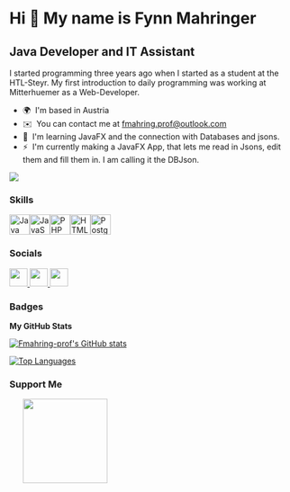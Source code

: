 Hi 👋 My name is Fynn Mahringer
===============================

Java Developer and IT Assistant
-------------------------------

I started programming three years ago when I started as a student at the HTL-Steyr. My first introduction to daily programming was working at Mitterhuemer as a Web-Developer.

* 🌍  I'm based in Austria
* ✉️  You can contact me at [fmahring.prof@outlook.com](mailto:fmahring.prof@outlook.com)
* 🧠  I'm learning JavaFX and the connection with Databases and jsons.
* ⚡  I'm currently making a JavaFX App, that lets me read in Jsons, edit them and fill them in. I am calling it the DBJson.

<a href="https://www.github.com/Fmahring-prof" target="_blank" rel="noreferrer"><img
src="https://img.shields.io/github/followers/Fmahring-prof?logo=github&style=for-the-badge&color=ef4444&labelColor=000000" /></a>

### Skills


<p align="left">
<a href="https://www.oracle.com/java/" target="_blank" rel="noreferrer"><img src="https://raw.githubusercontent.com/danielcranney/readme-generator/main/public/icons/skills/java-colored.svg" width="36" height="36" alt="Java" /></a><a href="https://developer.mozilla.org/en-US/docs/Web/JavaScript" target="_blank" rel="noreferrer"><img src="https://raw.githubusercontent.com/danielcranney/readme-generator/main/public/icons/skills/javascript-colored.svg" width="36" height="36" alt="JavaScript" /></a><a href="https://www.php.net/" target="_blank" rel="noreferrer"><img src="https://raw.githubusercontent.com/danielcranney/readme-generator/main/public/icons/skills/php-colored.svg" width="36" height="36" alt="PHP" /></a><a href="https://developer.mozilla.org/en-US/docs/Glossary/HTML5" target="_blank" rel="noreferrer"><img src="https://raw.githubusercontent.com/danielcranney/readme-generator/main/public/icons/skills/html5-colored.svg" width="36" height="36" alt="HTML5" /></a><a href="https://www.postgresql.org/" target="_blank" rel="noreferrer"><img src="https://raw.githubusercontent.com/danielcranney/readme-generator/main/public/icons/skills/postgresql-colored.svg" width="36" height="36" alt="PostgreSQL" /></a>
</p>


### Socials

<p align="left"> <a href="https://www.github.com/Fmahring-prof" target="_blank" rel="noreferrer"> <picture> <source media="(prefers-color-scheme: dark)" srcset="https://raw.githubusercontent.com/danielcranney/readme-generator/main/public/icons/socials/github-dark.svg" /> <source media="(prefers-color-scheme: light)" srcset="https://raw.githubusercontent.com/danielcranney/readme-generator/main/public/icons/socials/github.svg" /> <img src="https://raw.githubusercontent.com/danielcranney/readme-generator/main/public/icons/socials/github.svg" width="32" height="32" /> </picture> </a> <a href="https://www.linkedin.com/in/fynn-mahringer-30a36b285/" target="_blank" rel="noreferrer"> <picture> <source media="(prefers-color-scheme: dark)" srcset="https://raw.githubusercontent.com/danielcranney/readme-generator/main/public/icons/socials/linkedin-dark.svg" /> <source media="(prefers-color-scheme: light)" srcset="https://raw.githubusercontent.com/danielcranney/readme-generator/main/public/icons/socials/linkedin.svg" /> <img src="https://raw.githubusercontent.com/danielcranney/readme-generator/main/public/icons/socials/linkedin.svg" width="32" height="32" /> </picture> </a> <a href="https://www.youtube.com/@Q1PWX" target="_blank" rel="noreferrer"> <picture> <source media="(prefers-color-scheme: dark)" srcset="undefined" /> <source media="(prefers-color-scheme: light)" srcset="https://raw.githubusercontent.com/danielcranney/readme-generator/main/public/icons/socials/youtube.svg" /> <img src="https://raw.githubusercontent.com/danielcranney/readme-generator/main/public/icons/socials/youtube.svg" width="32" height="32" /> </picture> </a></p>

### Badges

<b>My GitHub Stats</b>

<a href="http://www.github.com/Fmahring-prof"><img src="https://github-readme-stats.vercel.app/api?username=Fmahring-prof&show_icons=true&hide=&count_private=true&title_color=a855f7&text_color=3382ed&icon_color=ef4444&bg_color=000000&hide_border=true&show_icons=true" alt="Fmahring-prof's GitHub stats" /></a>

<a href="https://github.com/Fmahring-prof" align="left"><img src="https://github-readme-stats.vercel.app/api/top-langs/?username=Fmahring-prof&langs_count=10&title_color=a855f7&text_color=3382ed&icon_color=ef4444&bg_color=000000&hide_border=true&locale=en&custom_title=Top%20%Languages" alt="Top Languages" /></a>

### Support Me

<ul style="list-style-type: none; margin: 0;">

<li style="display: inline-block; margin-right: 0.25rem;"><a href="https://www.buymeacoffee.com/Q1PWX"><img src="https://cdn.buymeacoffee.com/buttons/v2/default-yellow.png" width="150"/></a></li>

</ul>
